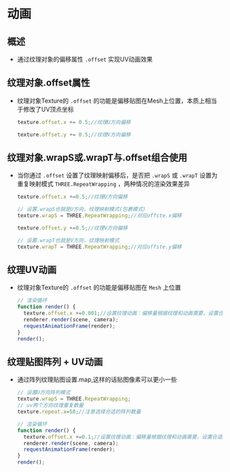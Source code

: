 # 动画

## 概述

+ 通过纹理对象的偏移属性 `.offset` 实现UV动画效果

## 纹理对象.offset属性

+ 纹理对象Texture的 `.offset` 的功能是偏移贴图在Mesh上位置，本质上相当于修改了UV顶点坐标

  ```js
  texture.offset.x += 0.5;//纹理U方向偏移
  ```

  ```js
  texture.offset.y += 0.5;//纹理V方向偏移
  ```

## 纹理对象.wrapS或.wrapT与.offset组合使用

+ 当你通过 `.offset` 设置了纹理映射偏移后，是否把 `.wrapS` 或 `.wrapT` 设置为重复映射模式 `THREE.RepeatWrapping` ，两种情况的渲染效果差异

  ```js
  texture.offset.x +=0.5;//纹理U方向偏移

  // 设置.wrapS也就是U方向，纹理映射模式(包裹模式)
  texture.wrapS = THREE.RepeatWrapping;//对应offste.x偏移
  ```

  ```js
  texture.offset.y +=0.5;//纹理V方向偏移

  // 设置.wrapT也就是V方向，纹理映射模式
  texture.wrapT = THREE.RepeatWrapping;//对应offste.y偏移
  ```

## 纹理UV动画

+ 纹理对象Texture的 `.offset` 的功能是偏移贴图在 `Mesh` 上位置

  ```js
  // 渲染循环
  function render() {
    texture.offset.x +=0.001;//设置纹理动画：偏移量根据纹理和动画需要，设置合适的值
    renderer.render(scene, camera);
    requestAnimationFrame(render);
  }
  render();
  ```

## 纹理贴图阵列 + UV动画

+ 通过阵列纹理贴图设置.map,这样的话贴图像素可以更小一些

  ```js
  // 设置U方向阵列模式
  texture.wrapS = THREE.RepeatWrapping;
  // uv两个方向纹理重复数量
  texture.repeat.x=50;//注意选择合适的阵列数量
  ```

  ```js
  // 渲染循环
  function render() {
    texture.offset.x +=0.1;//设置纹理动画：偏移量根据纹理和动画需要，设置合适的值
    renderer.render(scene, camera);
    requestAnimationFrame(render);
  }
  render();
  ```
